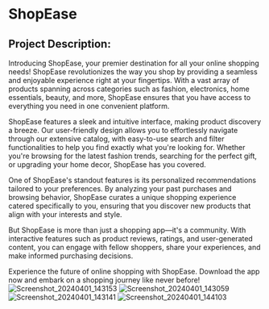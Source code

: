 # ShopEase

## Project Description:

Introducing ShopEase, your premier destination for all your online shopping needs! ShopEase revolutionizes the way you shop by providing a seamless and enjoyable experience right at your fingertips. With a vast array of products spanning across categories such as fashion, electronics, home essentials, beauty, and more, ShopEase ensures that you have access to everything you need in one convenient platform.

ShopEase features a sleek and intuitive interface, making product discovery a breeze. Our user-friendly design allows you to effortlessly navigate through our extensive catalog, with easy-to-use search and filter functionalities to help you find exactly what you're looking for. Whether you're browsing for the latest fashion trends, searching for the perfect gift, or upgrading your home decor, ShopEase has you covered.

One of ShopEase's standout features is its personalized recommendations tailored to your preferences. By analyzing your past purchases and browsing behavior, ShopEase curates a unique shopping experience catered specifically to you, ensuring that you discover new products that align with your interests and style.

But ShopEase is more than just a shopping app—it's a community. With interactive features such as product reviews, ratings, and user-generated content, you can engage with fellow shoppers, share your experiences, and make informed purchasing decisions.

Experience the future of online shopping with ShopEase. Download the app now and embark on a shopping journey like never before!
![Screenshot_20240401_143153](https://github.com/veerapatadia/exam_app/assets/150000048/5790234a-fe28-4f2e-b862-8ff0d0468c56)
![Screenshot_20240401_143059](https://github.com/veerapatadia/exam_app/assets/150000048/123e7561-8f0a-4057-981b-f32b217b49d3)
![Screenshot_20240401_143141](https://github.com/veerapatadia/exam_app/assets/150000048/67ca47ee-b762-41e6-874f-0d3eb844aa97)
![Screenshot_20240401_144103](https://github.com/veerapatadia/exam_app/assets/150000048/bc568c0a-727c-4d04-a6f0-0d5ea7abfc3a)




